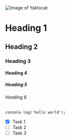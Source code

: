 ![Image of Yaktocat](https://octodex.github.com/images/yaktocat.png)
# Heading 1
## Heading 2
### Heading 3
#### Heading 4
##### Heading 5
###### Heading 6
```
console.log('hello world');
```
- [x] Task 1
- [ ] Task 2
- [ ] Task 3
